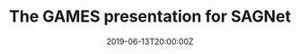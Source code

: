 ---
title: The GAMES presentation for SAGNet
# event: Academic Theme Conference
# event_url: https://example.org
location: Shenzhen, China
summary: An online talk on our SIGGRAPH paper SAGNet, which is organized by the GAMES (Graphics And Mixed Environment Seminar).

# Talk start and end times.
#   End time can optionally be hidden by prefixing the line with `#`.
date: "2019-06-13T20:00:00Z"
date_end: "2019-06-13T20:45:00Z"
# all_day: false

# Schedule page publish date (NOT talk date).
publishDate: "2019-06-13"

authors: []
tags: []

# Is this a featured talk? (true/false)
featured: true

image:
  caption: 'Image credit: [**Unsplash**](https://unsplash.com/photos/bzdhc5b3Bxs)'
  focal_point: Right

# links:
# - icon: twitter
#   icon_pack: fab
#   name: Follow
#   url: https://twitter.com/georgecushen
# url_code: ""
# url_pdf: ""
# url_slides: "files/zhijie_CV.pdf"
# url_video: ""

---